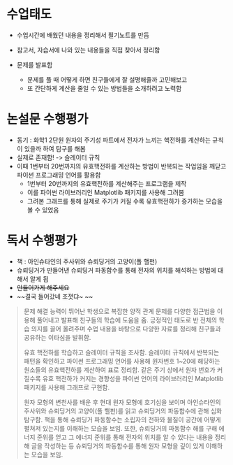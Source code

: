 # 수업태도
- 수업시간에 배웠던 내용을 정리해서 필기노트를 만듬
- 참고서, 자습서에 나와 있는 내용들을 직접 찾아서 정리함

- 문제를 발표함
	- 문제를 풀 때 어떻게 하면 친구들에게 잘 설명해줄까 고민해보고
	- 또 간단하게 계산을 줄일 수 있는 방법들을 소개하려고 노력함

# 논설문 수행평가
- 동기 : 화학1 2단원 원자의 주기성 파트에서 전자가 느끼는 핵전하를 계산하는 규칙이 있을까 하여 탐구를 해봄
- 실제로 존재함! -> 슬레이터 규칙
- 이때 1번부터 20번까지의 유효핵전하를 계산하는 방법이 반복되는 작업임을 깨닫고 파이썬 프로그래밍 언어를 활용함
	- 1번부터 20번까지의 유효핵전하를 계산해주는 프로그램을 제작
	- 이를 파이썬 라이브러리인 Matplotlib 패키지를 사용해 그려봄
	- 그려본 그래프를 통해 실제로 주기가 커질 수록 유효핵전하가 증가하는 모습을 볼 수 있었음


# 독서 수행평가
- 책 : 아인슈타인의 주사위와 슈뢰딩거의 고양이(폴 핼펀)
- 슈뢰딩거가 만들어낸 슈뢰딩거 파동함수를 통해 전자의 위치를 해석하는 방법에 대해서 알게 됨
- ~~안들어가게 해주세요~~
- ~~결국 들어갔네 조졋댜~ ~~


> 문제 해결 능력이 뛰어난 학생으로 복잡한 양적 관계 문제를 다양한 접근법을 이용해 풀어내고 발표해 친구들의 학습에 도움을 줌. 긍정적인 태도로 반 전체의 학습 의지를 끌어 올려주며 수업 내용을 바탕으로 다양한 자료를 정리해 친구들과 공유하는 이타심을 발휘함. 
> 
> 유효 핵전하를 학습하고 슬레이터 규칙을 조사함. 슬레이터 규칙에서 반복되는 패턴을 확인하고 파이썬 프로그래밍 언어를 사용해 원자번호 1~20에 해당하는 원소들의 유효핵전하를 계산하여 표로 정리함. 같은 주기 상에서 원자 번호가 커질수록 유효 핵전하가 커지는 경향성을 파이썬 언어의 라이브러리인 Matplotlib 패키지를 사용해 그래프로 구현함. 
> 
> 원자 모형의 변천사를 배운 후 현대 원자 모형에 호기심을 보이며 아인슈타인의 주사위와 슈뢰딩거의 고양이(폴 핼펀)를 읽고 슈뢰딩거의 파동함수에 관해 심화 탐구함. 책을 통해 슈뢰딩거 파동함수는 소립자의 전하와 물질이 공간에 어떻게 펼쳐져 있는지를 이해하는 모습을 보임. 또한, 슈뢰딩거의 파동함수 해를 구해 에너지 준위를 얻고 그 에너지 준위를 통해 전자의 위치를 알 수 있다는 내용을 정리해 글을 작성하는 등 슈뢰딩거의 파동함수를 통해 원자 모형을 깊이 있게 이해하는 모습을 보임.  
